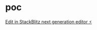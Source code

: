 # poc

[Edit in StackBlitz next generation editor ⚡️](https://stackblitz.com/~/github.com/trequartist/poc)